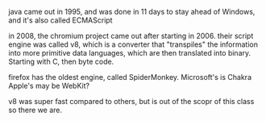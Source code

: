 java came out in 1995, and was done in 11 days to stay ahead of Windows, and it's also called ECMAScript

in 2008, the chromium project came out after starting in 2006.
    their script engine was called v8, which is a converter that "transpiles" the information into more primitive data languages, which are then translated into binary. Starting with C, then byte code.

firefox has the oldest engine, called SpiderMonkey.
Microsoft's is Chakra
Apple's may be WebKit?

v8 was super fast compared to others, but is out of the scopr of this class so there we are.
